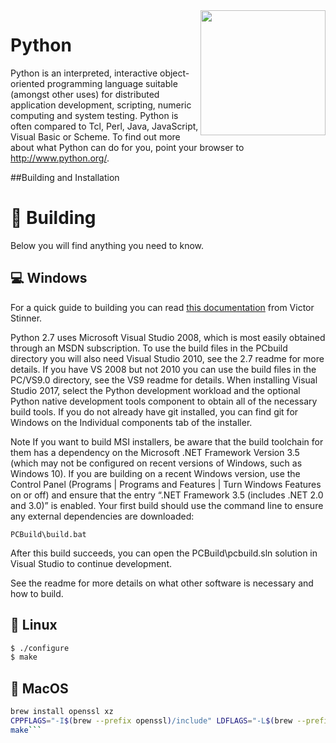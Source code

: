 <img src="https://avatars2.githubusercontent.com/u/590956?v=3&s=500" align="right" width="200"/>

# Python

Python is an interpreted, interactive object-oriented programming
language suitable (amongst other uses) for distributed application
development, scripting, numeric computing and system testing.  Python
is often compared to Tcl, Perl, Java, JavaScript, Visual Basic or
Scheme.  To find out more about what Python can do for you, point your
browser to http://www.python.org/.

##Building and Installation

# 🔨 Building
Below you will find anything you need to know.

## 💻 Windows

For a quick guide to building you can read [this documentation](https://cpython-core-tutorial.readthedocs.io/en/latest/build_cpython_windows.html) from Victor Stinner.

Python 2.7 uses Microsoft Visual Studio 2008, which is most easily obtained through an MSDN subscription. To use the build files in the PCbuild directory you will also need Visual Studio 2010, see the 2.7 readme for more details. If you have VS 2008 but not 2010 you can use the build files in the PC/VS9.0 directory, see the VS9 readme for details.
When installing Visual Studio 2017, select the Python development workload and the optional Python native development tools component to obtain all of the necessary build tools. If you do not already have git installed, you can find git for Windows on the Individual components tab of the installer.

Note If you want to build MSI installers, be aware that the build toolchain for them has a dependency on the Microsoft .NET Framework Version 3.5 (which may not be configured on recent versions of Windows, such as Windows 10). If you are building on a recent Windows version, use the Control Panel (Programs | Programs and Features | Turn Windows Features on or off) and ensure that the entry “.NET Framework 3.5 (includes .NET 2.0 and 3.0)” is enabled.
Your first build should use the command line to ensure any external dependencies are downloaded:

```PCBuild\build.bat```

After this build succeeds, you can open the PCBuild\pcbuild.sln solution in Visual Studio to continue development.

See the readme for more details on what other software is necessary and how to build.

## 🐧 Linux

```bash
$ ./configure
$ make
```

## 🍎 MacOS

```bash
brew install openssl xz
CPPFLAGS="-I$(brew --prefix openssl)/include" LDFLAGS="-L$(brew --prefix openssl)/lib" MACOSX_DEPLOYMENT_TARGET=10.6 ./configure
make```
